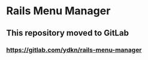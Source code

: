 # Rails Menu Manager

## This repository moved to GitLab
### https://gitlab.com/ydkn/rails-menu-manager
